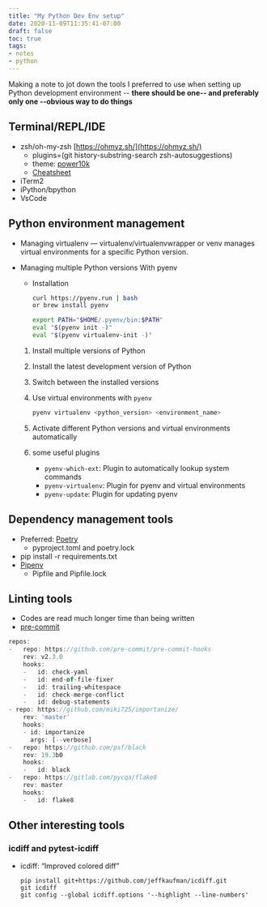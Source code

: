 ```yaml
---
title: "My Python Dev Env setup"
date: 2020-11-09T11:35:41-07:00
draft: false
toc: true
tags:
- notes
- python
---
```

Making a note to jot down the tools I preferred to use when setting up Python development environment -- **there should be one-- and preferably only one --obvious way to do things**

## Terminal/REPL/IDE

- zsh/oh-my-zsh [https://ohmyz.sh/](https://ohmyz.sh/)
  - plugins=(git history-substring-search zsh-autosuggestions)
  - theme: [power10k](https://github.com/romkatv/powerlevel10k)
  - [Cheatsheet](https://github.com/ohmyzsh/ohmyzsh/wiki/Cheatsheet)
- iTerm2
- iPython/bpython
- VsCode

## Python environment management

- Managing virtualenv — virtualenv/virtualenvwrapper or venv manages virtual environments for a specific Python version.
- Managing multiple Python versions With pyenv
    - Installation

        ```bash
        curl https://pyenv.run | bash
        or brew install pyenv

        export PATH="$HOME/.pyenv/bin:$PATH"
        eval "$(pyenv init -)"
        eval "$(pyenv virtualenv-init -)"
        ```

    1. Install multiple versions of Python
    2. Install the latest development version of Python
    3. Switch between the installed versions
    4. Use virtual environments with `pyenv`

        ```bash
        pyenv virtualenv <python_version> <environment_name>
        ```

    5. Activate different Python versions and virtual environments automatically
    6. some useful plugins
        - `pyenv-which-ext`: Plugin to automatically lookup system commands
        - `pyenv-virtualenv`: Plugin for pyenv and virtual environments
        - `pyenv-update`: Plugin for updating pyenv

## Dependency management tools
- Preferred: [Poetry](https://python-poetry.org/)
    - pyproject.toml and poetry.lock
- pip install -r requirements.txt
- [Pipenv](https://pipenv.pypa.io/en/latest/)
    - Pipfile and Pipfile.lock

## Linting tools
- Codes are read much longer time than being written       
- [pre-commit](https://pre-commit.com/)

```jsx
repos:
-   repo: https://github.com/pre-commit/pre-commit-hooks
    rev: v2.3.0
    hooks:
    -   id: check-yaml
    -   id: end-of-file-fixer
    -   id: trailing-whitespace
    -   id: check-merge-conflict
    -   id: debug-statements
- repo: https://github.com/miki725/importanize/
    rev: 'master'
    hooks:
    - id: importanize
      args: [--verbose]
-   repo: https://github.com/psf/black
    rev: 19.3b0
    hooks:
    -   id: black
-   repo: https://gitlab.com/pycqa/flake8
    rev: master
    hooks:
    -   id: flake8
```
## Other interesting tools
### icdiff and pytest-icdiff
- icdiff: “Improved colored diff”
  ```
  pip install git+https://github.com/jeffkaufman/icdiff.git
  git icdiff
  git config --global icdiff.options '--highlight --line-numbers'
  ```
